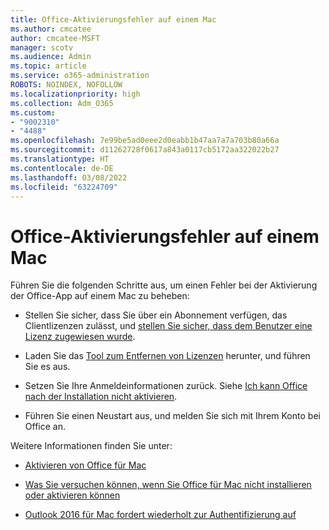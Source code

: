 ```yaml
---
title: Office-Aktivierungsfehler auf einem Mac
ms.author: cmcatee
author: cmcatee-MSFT
manager: scotv
ms.audience: Admin
ms.topic: article
ms.service: o365-administration
ROBOTS: NOINDEX, NOFOLLOW
ms.localizationpriority: high
ms.collection: Adm_O365
ms.custom:
- "9002310"
- "4488"
ms.openlocfilehash: 7e99be5ad0eee2d0eabb1b47aa7a7a703b80a66a
ms.sourcegitcommit: d11262728f0617a843a0117cb5172aa322022b27
ms.translationtype: HT
ms.contentlocale: de-DE
ms.lasthandoff: 03/08/2022
ms.locfileid: "63224709"
---
```

# <a name="office-activation-errors-on-mac"></a>Office-Aktivierungsfehler auf einem Mac

Führen Sie die folgenden Schritte aus, um einen Fehler bei der Aktivierung der Office-App auf einem Mac zu beheben:

- Stellen Sie sicher, dass Sie über ein Abonnement verfügen, das Clientlizenzen zulässt, und [stellen Sie sicher, dass dem Benutzer eine Lizenz zugewiesen wurde](https://docs.microsoft.com/microsoft-365/admin/add-users/add-users).

- Laden Sie das [Tool zum Entfernen von Lizenzen](https://support.office.com/article/how-to-remove-office-license-files-on-a-mac-b032c0f6-a431-4dad-83a9-6b727c03b193) herunter, und führen Sie es aus.

- Setzen Sie Ihre Anmeldeinformationen zurück. Siehe [Ich kann Office nach der Installation nicht aktivieren](https://support.office.com/article/5efba2b4-b1e6-4e5f-bf3c-6ab945d03dea#bkmk_cantactivate).

- Führen Sie einen Neustart aus, und melden Sie sich mit Ihrem Konto bei Office an.

Weitere Informationen finden Sie unter:

- [Aktivieren von Office für Mac](https://support.office.com/article/activate-office-for-mac-7f6646b1-bb14-422a-9ad4-a53410fcefb2)

- [Was Sie versuchen können, wenn Sie Office für Mac nicht installieren oder aktivieren können](https://support.office.com/article/5efba2b4-b1e6-4e5f-bf3c-6ab945d03dea#picktab=activation)

- [Outlook 2016 für Mac fordert wiederholt zur Authentifizierung auf](https://docs.microsoft.com/outlook/troubleshoot/sign-in/repeated-prompts-authentication)
